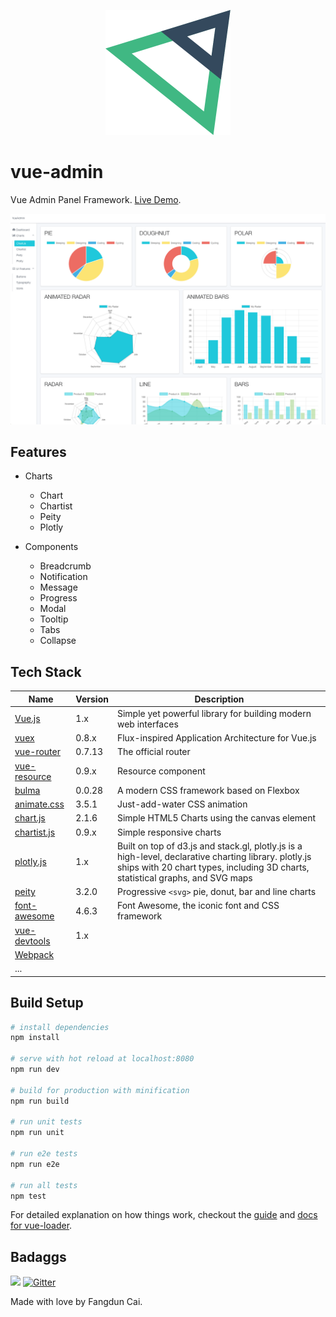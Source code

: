 <p align="center"><img width="200" src="src/assets/logo@2x.png"></p>

# vue-admin

Vue Admin Panel Framework. [Live Demo][].

![](screenshots/app.png)

## Features

* Charts
  * Chart
  * Chartist
  * Peity
  * Plotly

* Components
  * Breadcrumb
  * Notification
  * Message
  * Progress
  * Modal
  * Tooltip
  * Tabs
  * Collapse

## Tech Stack

| Name | Version | Description |  
| --- | --- | --- |  
| [Vue.js][] | 1.x | Simple yet powerful library for building modern web interfaces |  
| [vuex][] | 0.8.x | Flux-inspired Application Architecture for Vue.js |  
| [vue-router][] | 0.7.13 | The official router |  
| [vue-resource][] | 0.9.x | Resource component |  
| [bulma][] | 0.0.28 | A modern CSS framework based on Flexbox |  
| [animate.css][] | 3.5.1 | Just-add-water CSS animation |  
| [chart.js][] | 2.1.6 | Simple HTML5 Charts using the canvas element |  
| [chartist.js][] | 0.9.x | Simple responsive charts |  
| [plotly.js][] | 1.x | Built on top of d3.js and stack.gl, plotly.js is a high-level, declarative charting library. plotly.js ships with 20 chart types, including 3D charts, statistical graphs, and SVG maps |  
| [peity][] | 3.2.0 | Progressive `<svg>` pie, donut, bar and line charts |  
| [font-awesome][] | 4.6.3 | Font Awesome, the iconic font and CSS framework |  
| [vue-devtools][]| 1.x     |           |
| [Webpack][]   |          |           |
| ... |  |  |  

## Build Setup

``` bash
# install dependencies
npm install

# serve with hot reload at localhost:8080
npm run dev

# build for production with minification
npm run build

# run unit tests
npm run unit

# run e2e tests
npm run e2e

# run all tests
npm test
```

For detailed explanation on how things work, checkout the [guide](http://vuejs-templates.github.io/webpack/) and [docs for vue-loader](http://vuejs.github.io/vue-loader).

## Badaggs

![](https://img.shields.io/badge/license-MIT-blue.svg)
[![Gitter](https://badges.gitter.im/fundon/vue-admin.svg)](https://gitter.im/fundon/vue-admin?utm_source=badge&utm_medium=badge&utm_campaign=pr-badge)


Made with love by Fangdun Cai.

[Live Demo]: https://vue-admin.fundon.me/
[Vue.js]: http://vuejs.org
[vuex]: https://github.com/vuejs/vuex
[vue-router]: https://github.com/vuejs/vue-router
[vue-resource]: https://github.com/vuejs/vue-resource
[vue-devtools]: https://github.com/vuejs/vue-devtools
[Bulma]: http://bulma.io
[animate.css]: http://daneden.github.io/animate.css/
[chart.js]: http://www.chartjs.org
[chartist.js]: https://gionkunz.github.io/chartist-js/index.html
[plotly.js]: https://github.com/plotly/plotly.js
[peity]: https://github.com/benpickles/peity
[font-awesome]: http://fontawesome.io
[Webpack]: https://webpack.github.io
